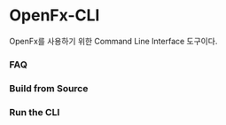 # OpenFx-CLI
OpenFx를 사용하기 위한 Command Line Interface 도구이다. 
### 
### FAQ

### Build from Source

### Run the CLI
